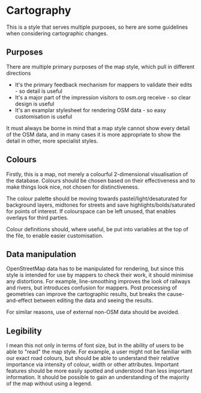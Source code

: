 # Cartography

This is a style that serves multiple purposes, so here are some guidelines when considering cartographic changes.

## Purposes

There are multiple primary purposes of the map style, which pull in different directions

* It's the primary feedback mechanism for mappers to validate their edits - so detail is useful
* It's a major part of the impression visitors to osm.org receive - so clear design is useful
* It's an examplar stylesheet for rendering OSM data - so easy customisation is useful

It must always be borne in mind that a map style cannot show every detail of the OSM data, and in many cases it is more appropriate to show the detail in other, more specialist styles.

## Colours

Firstly, this is a map, not merely a colourful 2-dimensional visualisation of the database. Colours should be chosen based on their effectiveness and to make things look nice, not chosen for distinctiveness.

The colour palette should be moving towards pastel/light/desaturated for background layers, midtones for streets and save highlights/bolds/saturated for points of interest. If colourspace can be left unused, that enables overlays for third parties.

Colour definitions should, where useful, be put into variables at the top of the file, to enable easier customisation.

## Data manipulation

OpenStreetMap data has to be manipulated for rendering, but since this style is intended for use by mappers to check their work, it should minimise any distortions. For example, line-smoothing improves the look of railways and rivers, but introduces confusion for mappers. Post processing of geometries can improve the cartographic results, but breaks the cause-and-effect between editing the data and seeing the results.

For similar reasons, use of external non-OSM data should be avoided.

## Legibility

I mean this not only in terms of font size, but in the ability of users to be able to "read" the map style. For example, a user might not be familiar with our exact road colours, but should be able to understand their relative importance via intensity of colour, width or other attributes. Important features should be more easily spotted and understood than less important information. It should be possible to gain an understanding of the majority of the map without using a legend.